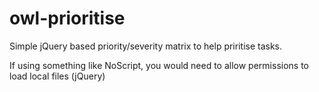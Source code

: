 # owl-prioritise

Simple jQuery based priority/severity matrix to help priritise tasks.

If using something like NoScript, you would need to allow permissions to load local files (jQuery)
